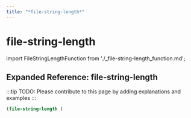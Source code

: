 ```yaml
---
title: "*file-string-length*"
---
```


# file-string-length

import FileStringLengthFunction from './_file-string-length_function.md';

<FileStringLengthFunction />

## Expanded Reference: file-string-length

:::tip
TODO: Please contribute to this page by adding explanations and examples
:::

```lisp
(file-string-length )
```
